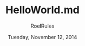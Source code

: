 ---
title: "HelloWorld.md"
author: "RoelRules"
date: "Tuesday, November 12, 2014"
output: txt_document
 ## This is a markdown file
---